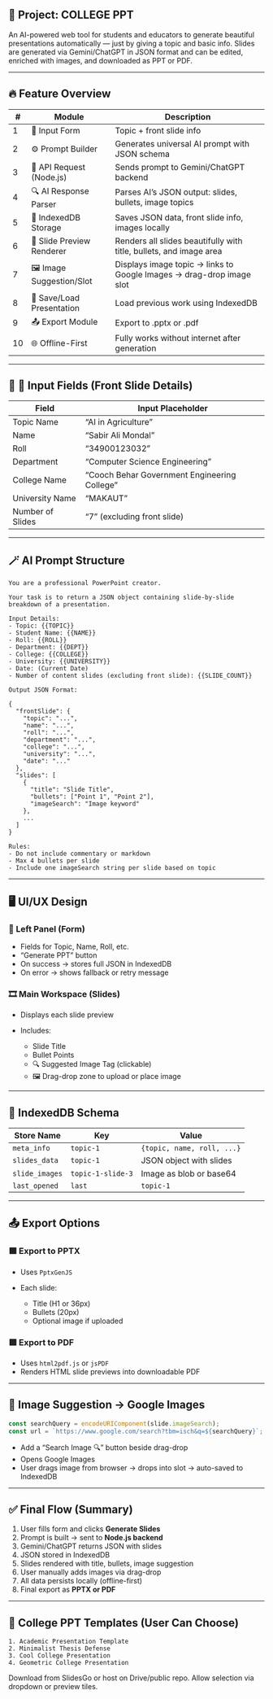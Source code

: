 ## 🧩 Project: **COLLEGE PPT**

An AI-powered web tool for students and educators to generate beautiful presentations automatically — just by giving a topic and basic info. Slides are generated via Gemini/ChatGPT in JSON format and can be edited, enriched with images, and downloaded as PPT or PDF.

---

## 🔥 Feature Overview

| #  | Module                    | Description                                                          |
| -- | ------------------------- | -------------------------------------------------------------------- |
| 1  | 🧾 Input Form             | Topic + front slide info                                             |
| 2  | ⚙️ Prompt Builder         | Generates universal AI prompt with JSON schema                       |
| 3  | 📡 API Request (Node.js)  | Sends prompt to Gemini/ChatGPT backend                               |
| 4  | 🔍 AI Response Parser     | Parses AI’s JSON output: slides, bullets, image topics               |
| 5  | 🧱 IndexedDB Storage      | Saves JSON data, front slide info, images locally                    |
| 6  | 🧊 Slide Preview Renderer | Renders all slides beautifully with title, bullets, and image area   |
| 7  | 🖼️ Image Suggestion/Slot | Displays image topic → links to Google Images → drag-drop image slot |
| 8  | 💾 Save/Load Presentation | Load previous work using IndexedDB                                   |
| 9  | 📤 Export Module          | Export to .pptx or .pdf                                              |
| 10 | 🌐 Offline-First          | Fully works without internet after generation                        |

---

## 🧾 🧍 Input Fields (Front Slide Details)

| Field            | Input Placeholder                            |
| ---------------- | -------------------------------------------- |
| Topic Name       | “AI in Agriculture”                          |
| Name             | “Sabir Ali Mondal”                           |
| Roll             | “34900123032”                                |
| Department       | “Computer Science Engineering”               |
| College Name     | “Cooch Behar Government Engineering College” |
| University Name  | “MAKAUT”                                     |
| Number of Slides | “7” (excluding front slide)                  |

---

## 🪄 AI Prompt Structure

```plaintext
You are a professional PowerPoint creator.

Your task is to return a JSON object containing slide-by-slide breakdown of a presentation.

Input Details:
- Topic: {{TOPIC}}
- Student Name: {{NAME}}
- Roll: {{ROLL}}
- Department: {{DEPT}}
- College: {{COLLEGE}}
- University: {{UNIVERSITY}}
- Date: (Current Date)
- Number of content slides (excluding front slide): {{SLIDE_COUNT}}

Output JSON Format:

{
  "frontSlide": {
    "topic": "...",
    "name": "...",
    "roll": "...",
    "department": "...",
    "college": "...",
    "university": "...",
    "date": "..."
  },
  "slides": [
    {
      "title": "Slide Title",
      "bullets": ["Point 1", "Point 2"],
      "imageSearch": "Image keyword"
    },
    ...
  ]
}

Rules:
- Do not include commentary or markdown
- Max 4 bullets per slide
- Include one imageSearch string per slide based on topic
```

---

## 🖥️ UI/UX Design

### 📄 Left Panel (Form)

* Fields for Topic, Name, Roll, etc.
* “Generate PPT” button
* On success → stores full JSON in IndexedDB
* On error → shows fallback or retry message

### 🎞️ Main Workspace (Slides)

* Displays each slide preview
* Includes:

  * Slide Title
  * Bullet Points
  * 🔍 Suggested Image Tag (clickable)
  * 🖼️ Drag-drop zone to upload or place image

---

## 💾 IndexedDB Schema

| Store Name     | Key               | Value                      |
| -------------- | ----------------- | -------------------------- |
| `meta_info`    | `topic-1`         | `{topic, name, roll, ...}` |
| `slides_data`  | `topic-1`         | JSON object with slides    |
| `slide_images` | `topic-1-slide-3` | Image as blob or base64    |
| `last_opened`  | `last`            | `topic-1`                  |

---

## 📤 Export Options

### 🟪 Export to PPTX

* Uses `PptxGenJS`
* Each slide:

  * Title (H1 or 36px)
  * Bullets (20px)
  * Optional image if uploaded

### 🟥 Export to PDF

* Uses `html2pdf.js` or `jsPDF`
* Renders HTML slide previews into downloadable PDF

---

## 🔗 Image Suggestion → Google Images

```js
const searchQuery = encodeURIComponent(slide.imageSearch);
const url = `https://www.google.com/search?tbm=isch&q=${searchQuery}`;
```

* Add a “Search Image 🔍” button beside drag-drop
* Opens Google Images
* User drags image from browser → drops into slot → auto-saved to IndexedDB

---

## ✅ Final Flow (Summary)

1. User fills form and clicks **Generate Slides**
2. Prompt is built → sent to **Node.js backend**
3. Gemini/ChatGPT returns JSON with slides
4. JSON stored in IndexedDB
5. Slides rendered with title, bullets, image suggestion
6. User manually adds images via drag-drop
7. All data persists locally (offline-first)
8. Final export as **PPTX or PDF**

---

## 🧩 College PPT Templates (User Can Choose)

```
1. Academic Presentation Template
2. Minimalist Thesis Defense
3. Cool College Presentation
4. Geometric College Presentation
```

Download from SlidesGo or host on Drive/public repo. Allow selection via dropdown or preview tiles.
